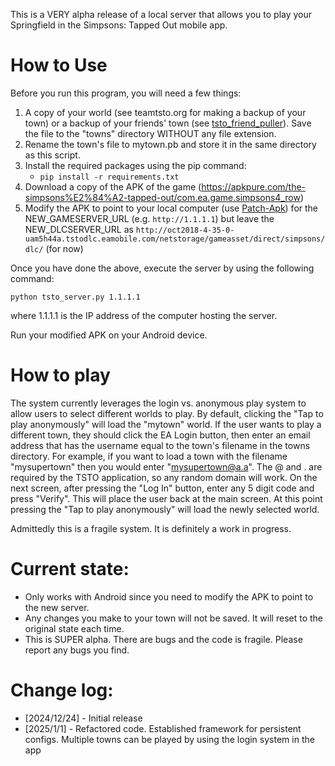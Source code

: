 This is a VERY alpha release of a local server that allows you to play your Springfield in the Simpsons: Tapped Out mobile app. 

# How to Use
Before you run this program, you will need a few things:

1) A copy of your world (see teamtsto.org for making a backup of your town) or a backup of your friends' town (see [tsto_friend_puller](https://github.com/tjac/tsto_friend_puller)). Save the file to the "towns" directory WITHOUT any file extension.
2) Rename the town's file to mytown.pb and store it in the same directory as this script.
3) Install the required packages using the pip command:
   - ```pip install -r requirements.txt```
4) Download a copy of the APK of the game (https://apkpure.com/the-simpsons%E2%84%A2-tapped-out/com.ea.game.simpsons4_row)
5) Modify the APK to point to your local computer (use [Patch-Apk](https://github.com/TappedOutReborn/Patch-Apk)) for the NEW_GAMESERVER_URL (e.g. ```http://1.1.1.1```) but leave the NEW_DLCSERVER_URL as ```http://oct2018-4-35-0-uam5h44a.tstodlc.eamobile.com/netstorage/gameasset/direct/simpsons/dlc/``` (for now)

Once you have done the above, execute the server by using the following command:

```python tsto_server.py 1.1.1.1 ```

where 1.1.1.1 is the IP address of the computer hosting the server.

Run your modified APK on your Android device.

# How to play
The system currently leverages the login vs. anonymous play system to allow users to select different worlds to play. By default, clicking the "Tap to play anonymously" will load the "mytown" world. If the user wants to play a different town, they should click the EA Login button, then enter an email address that has the username equal to the town's filename in the towns directory. For example, if you want to load a town with the filename "mysupertown" then you would enter "mysupertown@a.a". The @ and . are required by the TSTO application, so any random domain will work. On the next screen, after pressing the "Log In" button, enter any 5 digit code and press "Verify". This will place the user back at the main screen. At this point pressing the "Tap to play anonymously" will load the newly selected world.

Admittedly this is a fragile system. It is definitely a work in progress.

# Current state:
* Only works with Android since you need to modify the APK to point to the new server.
* Any changes you make to your town will not be saved. It will reset to the original state each time.
* This is SUPER alpha. There are bugs and the code is fragile. Please report any bugs you find.
  
# Change log:
* [2024/12/24] - Initial release
* [2025/1/1] - Refactored code. Established framework for persistent configs. Multiple towns can be played by using the login system in the app